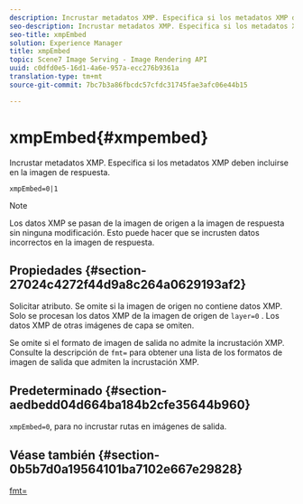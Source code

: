 ```yaml
---
description: Incrustar metadatos XMP. Especifica si los metadatos XMP deben incluirse en la imagen de respuesta.
seo-description: Incrustar metadatos XMP. Especifica si los metadatos XMP deben incluirse en la imagen de respuesta.
seo-title: xmpEmbed
solution: Experience Manager
title: xmpEmbed
topic: Scene7 Image Serving - Image Rendering API
uuid: c0dfd0e5-16d1-4a6e-957a-ecc276b9361a
translation-type: tm+mt
source-git-commit: 7bc7b3a86fbcdc57cfdc31745fae3afc06e44b15

---
```



# xmpEmbed{#xmpembed}

Incrustar metadatos XMP. Especifica si los metadatos XMP deben incluirse en la imagen de respuesta.

`xmpEmbed=0|1`

>[!NOTE]
>
>Los datos XMP se pasan de la imagen de origen a la imagen de respuesta sin ninguna modificación. Esto puede hacer que se incrusten datos incorrectos en la imagen de respuesta.

## Propiedades {#section-27024c4272f44d9a8c264a0629193af2}

Solicitar atributo. Se omite si la imagen de origen no contiene datos XMP. Solo se procesan los datos XMP de la imagen de origen de `layer=0` . Los datos XMP de otras imágenes de capa se omiten.

Se omite si el formato de imagen de salida no admite la incrustación XMP. Consulte la descripción de `fmt=` para obtener una lista de los formatos de imagen de salida que admiten la incrustación XMP.

## Predeterminado {#section-aedbedd04d664ba184b2cfe35644b960}

`xmpEmbed=0`, para no incrustar rutas en imágenes de salida.

## Véase también {#section-0b5b7d0a19564101ba7102e667e29828}

[fmt=](../../../../../is-api/http-ref/image-serving-api-ref/c-http-protocol-reference/c-command-reference/r-is-http-fmt.md#reference-cdf10043423b45ba9fe15157fb3ae37a)
